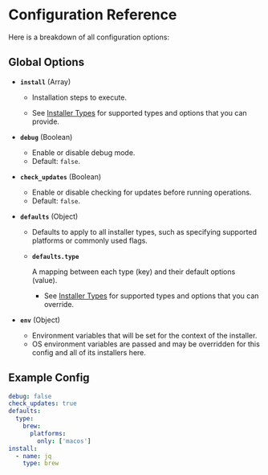 # Configuration Reference

Here is a breakdown of all configuration options:

## Global Options

- **`install`** (Array)

  - Installation steps to execute.

  - See [Installer Types](./installer-types.md) for supported types and options that you can
    provide.

- **`debug`** (Boolean)

  - Enable or disable debug mode.
  - Default: `false`.

- **`check_updates`** (Boolean)

  - Enable or disable checking for updates before running operations.
  - Default: `false`.

- **`defaults`** (Object)

  - Defaults to apply to all installer types, such as specifying supported platforms or commonly
    used flags.

  - **`defaults.type`**

    A mapping between each type (key) and their default options (value).

    - See [Installer Types](./installer-types.md) for supported types and options that you can
      override.

- **`env`** (Object)
  - Environment variables that will be set for the context of the installer.
  - OS environment variables are passed and may be overridden for this config and all of its
    installers here.

## Example Config

```yaml
debug: false
check_updates: true
defaults:
  type:
    brew:
      platforms:
        only: ['macos']
install:
  - name: jq
    type: brew
```
